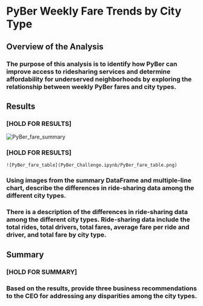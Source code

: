 # PyBer Weekly Fare Trends by City Type

## Overview of the Analysis

### The purpose of this analysis is to identify how PyBer can improve access to ridesharing services and determine affordability for underserved neighborhoods by exploring the relationship between weekly PyBer fares and city types.

## Results

### [HOLD FOR RESULTS]

   ![PyBer_fare_summary](PyBer_Challenge.ipynb/PyBer_fare_summary)
   
### [HOLD FOR RESULTS]

    ![PyBer_fare_table](PyBer_Challenge.ipynb/PyBer_fare_table.png)

### Using images from the summary DataFrame and multiple-line chart, describe the differences in ride-sharing data among the different city types.
### There is a description of the differences in ride-sharing data among the different city types. Ride-sharing data include the total rides, total drivers, total fares, average fare per ride and driver, and total fare by city type. 

## Summary

### [HOLD FOR SUMMARY]

### Based on the results, provide three business recommendations to the CEO for addressing any disparities among the city types.
